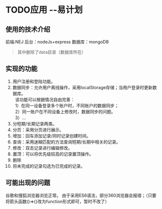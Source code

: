 TODO应用  --易计划
========
使用的技术介绍
--------
前端:NEJ
后台：nodeJs+express
数据库：mongoDB

>其中删除了data目录（数据库所在）

实现的功能
--------
1. 用户注册和登陆功能。
2. 数据同步：允许用户离线操作，采用localStorage存储；当用户登录时更新数据库。<br/>
   该功能可以根据情况自由完善：<br/>
   1）在同一设备登录多个账户时，不同账户的数据同步；<br/>
   2）同一账户在不同设备上修改时，数据同步的问题。<br/>
   3）...
3. 分短期/长期记录两类。
4. 分页：采用分页进行展示。
5. 增加：回车添加记录/同时记录创建时间。
6. 查询：采用迷糊匹配的方法查询短期/长期中相关的记录。
7. 修改：双击记录进行编辑修改。
8. 置顶：可以将优先级较高的记录置顶操作。
9. 删除
10. 将未完成的记录勾选为已完成的记录。

可能出现的问题
--------
谷歌和搜狐浏览器浏览正常。
由于采用ES6语法，部分360浏览器会报错；（只要将箭头函数()=>{}改为function形式即可，暂时不改了）
